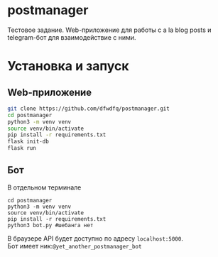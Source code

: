 # postmanager

Тестовое задание. Web-приложение для работы с a la blog posts и telegram-бот для взаимодействие с ними.

# Установка и запуск
## Web-приложение
```bash
git clone https://github.com/dfwdfq/postmanager.git
cd postmanager
python3 -m venv venv
source venv/bin/activate
pip install -r requirements.txt
flask init-db
flask run
```
## Бот
В отдельном терминале
```
cd postmanager
python3 -m venv venv
source venv/bin/activate
pip install -r requirements.txt
python3 bot.py #шебанга нет
```

В браузере API будет доступно по адресу ```localhost:5000```.<br>
Бот имеет ник:```@yet_another_postmanager_bot```
